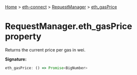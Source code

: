 [Home](./index) &gt; [eth-connect](./eth-connect.md) &gt; [RequestManager](./eth-connect.requestmanager.md) &gt; [eth\_gasPrice](./eth-connect.requestmanager.eth_gasprice.md)

# RequestManager.eth\_gasPrice property

Returns the current price per gas in wei.

**Signature:**
```javascript
eth_gasPrice: () => Promise<BigNumber>
```
